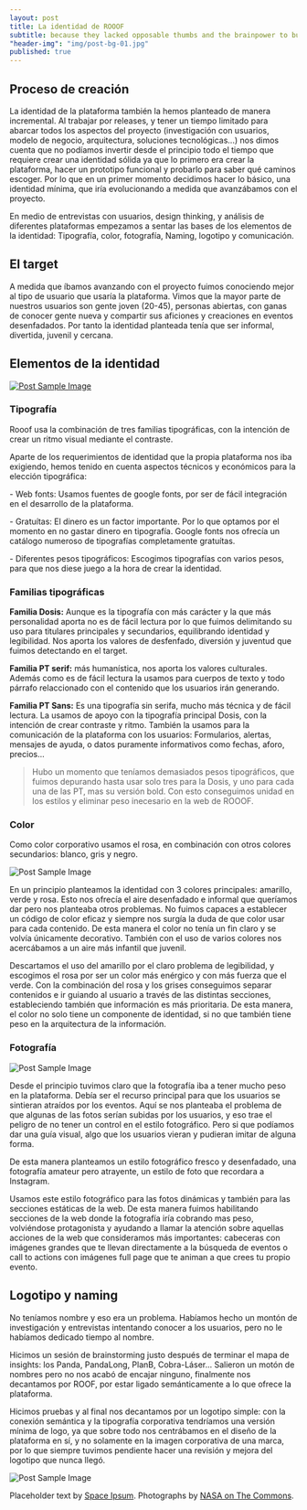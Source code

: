 ```yaml
---
layout: post
title: La identidad de ROOOF
subtitle: because they lacked opposable thumbs and the brainpower to build a space program.
"header-img": "img/post-bg-01.jpg"
published: true
---
```







<h2 class="section-heading">Proceso de creación</h2>

<p>La identidad de la plataforma también la hemos planteado de manera incremental.
Al trabajar por releases, y tener un tiempo limitado para abarcar todos los aspectos del proyecto (investigación con usuarios, modelo de negocio, arquitectura, soluciones tecnológicas...) nos dimos cuenta que no podíamos invertir desde el principio todo el tiempo que requiere crear una identidad sólida ya que lo primero era crear la plataforma, hacer un prototipo funcional y probarlo para saber qué caminos escoger. Por lo que en un primer momento decidimos hacer lo básico, una identidad mínima, que iría evolucionando a medida que avanzábamos con el proyecto.

<p>En medio de entrevistas con usuarios, design thinking, y análisis de diferentes plataformas empezamos a sentar las bases de los elementos de la identidad: Tipografía, color, fotografía, Naming, logotipo y comunicación. </p>

<h2 class="section-heading">El target</h2>

<p>A medida que íbamos avanzando con el proyecto fuimos conociendo mejor al tipo de usuario que usaría la plataforma. Vimos que la mayor parte de nuestros usuarios son gente joven (20-45), personas abiertas, con ganas de conocer gente nueva y compartir sus aficiones y creaciones en eventos desenfadados. Por tanto la identidad planteada tenía que ser informal, divertida, juvenil y cercana.

<h2 class="section-heading">Elementos de la identidad</h2>
<a href="#">
    <img src="{{ site.baseurl }}/img/post-sample-image.jpg" alt="Post Sample Image">
</a>
<h3>Tipografía</h3>

<p>Rooof usa la combinación de tres familias tipográficas, con la intención de crear un ritmo visual mediante el contraste.</p>

<p>Aparte de los requerimientos de identidad que la propia plataforma nos iba exigiendo, hemos tenido en cuenta aspectos técnicos y económicos para la elección tipográfica:</p>
<p>- Web fonts: Usamos fuentes de google fonts,  por ser de fácil integración en el desarrollo de la plataforma.</p>
<p>- Gratuítas: El dinero es un factor importante. Por lo que optamos por el momento en no gastar dinero en tipografía. Google fonts nos ofrecía un catálogo numeroso de tipografías completamente gratuítas.
<p>- Diferentes pesos tipográficos: Escogimos tipografías con varios pesos,  para que nos diese juego a la hora de crear la identidad.</p>

<h3>Familias tipográficas</h3>

<p><strong>Familia Dosis:</strong> Aunque es la tipografía con más carácter y la que más personalidad aporta no es de fácil lectura por lo que fuimos delimitando su uso para titulares principales y secundarios, equilibrando identidad y legibilidad.
Nos aporta los valores de desfenfado, diversión y juventud  que fuimos detectando en el target.</p>

<p><strong>Familia PT serif:</strong> más humanística, nos aporta los valores culturales.  Además como es de fácil lectura la usamos para cuerpos de texto y todo párrafo relaccionado con el contenido que los usuarios irán generando.</p>

<p><strong>Familia PT Sans:</strong> Es una tipografía sin serifa, mucho más técnica y de fácil lectura. La usamos de apoyo con la tipografía principal Dosis, con la intención de crear contraste y ritmo.
También la usamos para la comunicación de la plataforma con los usuarios: Formularios, alertas, mensajes de ayuda,  o datos puramente informativos como fechas, aforo, precios...</p>

<blockquote>Hubo un momento que teníamos demasiados pesos tipográficos, que fuimos depurando hasta usar solo tres para la Dosis, y uno para cada una de las PT, mas su versión bold.  Con esto conseguimos unidad en los estilos y eliminar peso inecesario en la web de ROOOF.</blockquote>

<h3>Color</h3>
<p>Como color corporativo usamos el rosa, en combinación con otros colores secundarios: blanco, gris y negro.</p>

<img src="{{ site.baseurl }}/img/post-sample-image.jpg" alt="Post Sample Image">

<p>En un principio planteamos la identidad con 3 colores principales: amarillo, verde y rosa. Esto nos ofrecía el aire desenfadado e informal que queríamos dar pero nos planteaba otros problemas. No fuimos capaces a establecer un código de color eficaz y siempre nos surgía la duda de que color usar para cada contenido. De esta manera el color no tenía un fin claro y se volvía únicamente decorativo. También con el uso de varios colores nos acercábamos a un aire más infantil que juvenil.</p>
<p>Descartamos el uso del amarillo por el claro problema de legibilidad, y escogimos el rosa por ser un color más enérgico y con más fuerza que el verde.
Con la combinación del rosa y los grises conseguimos separar contenidos e ir guiando al usuario a través de las distintas secciones, estableciendo también que información es más prioritaria. De esta manera, el color no solo tiene un componente de identidad, si no que también tiene peso en la arquitectura de la información.</p>

<h3>Fotografía</h3>

<img src="{{ site.baseurl }}/img/post-sample-image.jpg" alt="Post Sample Image">

<p>Desde el principio tuvimos claro que la fotografía iba a tener mucho peso en la plataforma. Debía ser el recurso principal para que los usuarios se sintieran atraídos por los eventos.
Aquí se nos planteaba el problema de que algunas de las fotos serían subidas por los usuarios, y eso trae el peligro de no tener un control en el estilo fotográfico. Pero si que podíamos dar una guía visual, algo que los usuarios vieran y pudieran imitar de alguna forma. </p>

<p>De esta manera planteamos un estilo fotográfico fresco y desenfadado, una fotografía amateur pero atrayente, un estilo de foto que recordara a Instagram. </p>

<p>Usamos este estilo fotográfico para las fotos dinámicas y también para las secciones estáticas de la web. De esta manera fuimos habilitando secciones de la web donde la fotografía iría cobrando mas peso, volviéndose protagonista y ayudando a llamar la atención sobre aquellas acciones de la web que consideramos más importantes: cabeceras con imágenes grandes que te llevan directamente a la búsqueda de eventos o call to actions con imágenes full page que te animan a que crees tu propio evento.</p>

<h2 class="section-heading">Logotipo y naming</h2>
<p>No teníamos nombre y eso era un problema. Habíamos hecho un montón de investigación y entrevistas intentando conocer a los usuarios, pero no le habíamos dedicado tiempo al nombre. </p>
<p>Hicimos un sesión de brainstorming justo después de terminar el mapa de insights: los Panda, PandaLong, PlanB, Cobra-Láser...
Salieron un motón de nombres pero no nos acabó de encajar ninguno, finalmente nos decantamos por ROOF, por estar ligado semánticamente a lo que ofrece la plataforma.</p>
<p>Hicimos  pruebas y al final nos decantamos por un logotipo simple: con la conexión semántica y la tipografía corporativa tendríamos una versión mínima de logo, ya que sobre todo nos centrábamos en el diseño de la plataforma en sí, y no solamente en la imagen corporativa de una marca, por lo que siempre tuvimos pendiente hacer una revisión y mejora del logotipo que nunca llegó.</p>

<img src="{{ site.baseurl }}/img/post-sample-image.jpg" alt="Post Sample Image">




<p>Placeholder text by <a href="http://spaceipsum.com/">Space Ipsum</a>. Photographs by <a href="https://www.flickr.com/photos/nasacommons/">NASA on The Commons</a>.</p>
